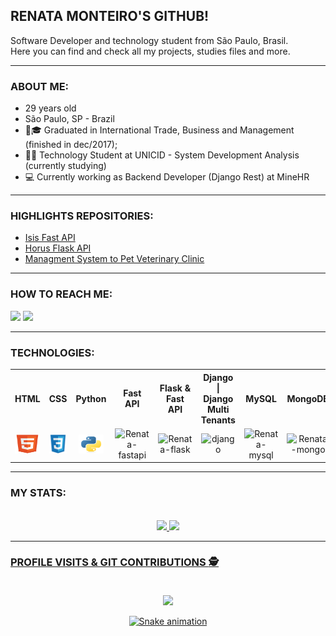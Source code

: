 ## RENATA MONTEIRO'S GITHUB!
Software Developer and technology student from São Paulo, Brasil.<br>
Here you can find and check all my projects, studies files and more.
<br>
<hr>

### ABOUT ME:

- 29 years old<br>
- São Paulo, SP - Brazil <br>
- 📜🎓 Graduated in International Trade, Business and Management (finished in dec/2017);<br> 
- 🧑‍🎓 Technology Student at UNICID - System Development Analysis (currently studying)<br> 
- 💻 Currently working as Backend Developer (Django Rest) at MineHR<br> 

<hr>

### HIGHLIGHTS REPOSITORIES:

<!-- REPO-POST-LIST:START -->
- [Isis Fast API](https://github.com/renatamoon/isis_api)
- [Horus Flask API](https://github.com/renatamoon/horus_api)
- [Managment System to Pet Veterinary Clinic](https://github.com/renatamoon/Clinica_Pet_gerenciamento_Django.git)
<!-- REPO-POST-LIST:END -->
<hr>

### HOW TO REACH ME:

  <a href = "mailto:r.cardoso.monteiro1@gmail.com"><img src="https://img.shields.io/badge/-Gmail-%23333?style=for-the-badge&logo=gmail&logoColor=white" target="_blank"></a>
  <a href="https://www.linkedin.com/in/renata-monteiro-095b59101/" target="_blank"><img src="https://img.shields.io/badge/-LinkedIn-%230077B5?style=for-the-badge&logo=linkedin&logoColor=white" target="_blank"></a>

<hr>

### TECHNOLOGIES:

<table style="text-align: center">        
    <tr>
          <th>HTML</th>
          <th>CSS</th>
          <th>Python</th>
          <th>Fast API</th>
          <th>Flask & Fast API</th>
          <th>Django | Django Multi Tenants</th> 
          <th>MySQL</th>
          <th>MongoDB</th>
   </tr>
   <tr>    
        <td><img align="center" alt="Renata-HTML" height="30" width="40" src="https://raw.githubusercontent.com/devicons/devicon/master/icons/html5/html5-original.svg"></td>
        <td><img align="center" alt="Renata-CSS" height="30" width="40" src="https://raw.githubusercontent.com/devicons/devicon/master/icons/css3/css3-original.svg"></td>
        <td><img align="center" alt="Renata-Python" height="30" width="40" src="https://raw.githubusercontent.com/devicons/devicon/master/icons/python/python-original.svg"></td>     
        <td><img align="center" alt="Renata-fastapi" src="https://img.shields.io/badge/FastAPI-005571?style=for-the-badge&logo=fastapi"></td>
        <td><img align="center" alt="Renata-flask" src="https://img.shields.io/badge/flask-%23000.svg?style=for-the-badge&logo=flask&logoColor=white"></td>
        <td><img align="center" alt="django" src="https://img.shields.io/badge/Django-092E20?style=for-the-badge&logo=django&logoColor=green"></td>       
        <td><img align="center" alt="Renata-mysql" src="https://img.shields.io/badge/MySQL-005C84?style=for-the-badge&logo=mysql&logoColor=white"></td>   
        <td><img align="center" alt="Renata-mongo" src="https://img.shields.io/badge/MongoDB-%234ea94b.svg?style=for-the-badge&logo=mongodb&logoColor=white"></td>
  </tr>
</table>

<hr>

### MY STATS: <br>
<section>  
        <br>
      <div align="center">
        <a href="https://github.com/renatamoon">
        <img height="180em" src="https://github-readme-stats.vercel.app/api?username=renatamoon&show_icons=true&theme=calm&include_all_commits=false&count_private=true"/>
        <img height="180em" src="https://github-readme-stats.vercel.app/api/top-langs/?username=renatamoon&layout=compact&langs_count=7&theme=kacho_ga"/>
      </div>  
</section>
  <hr>  
  
### PROFILE VISITS & GIT CONTRIBUTIONS :detective: <br><br>
 <p align="center"> 
   <img alingn="center" src="https://profile-counter.glitch.me/renatamoon/count.svg" />
 </p>   
<div align="center">  
 
  ![Snake animation](https://github.com/renatamoon/renatamoon/blob/output/github-contribution-grid-snake.svg)
 
</div>  
